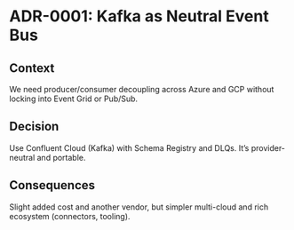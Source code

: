 # ADR-0001: Kafka as Neutral Event Bus

## Context
We need producer/consumer decoupling across Azure and GCP without locking into Event Grid or Pub/Sub.

## Decision
Use Confluent Cloud (Kafka) with Schema Registry and DLQs. It’s provider-neutral and portable.

## Consequences
Slight added cost and another vendor, but simpler multi-cloud and rich ecosystem (connectors, tooling).
